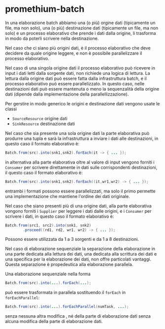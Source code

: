 # promethium-batch

In una elaborazione batch abbiamo una (o più) orgine dati (tipicamente un file, ma non solo), una (o più) destinazione
dati (tipicamente un file, ma non solo) e un processo elaborativo che prende i dati dalla origine, li trasforma in modo
da poterli scrivere nella destinazione.

Nel caso che ci siano più origini dati, è il processo elaborativo che deve decidere da quale origine leggere, e non è
possibile parallelizzare il processo elaborativo.

Nel caso di una singola origine dati il processo elaborativo può ricevere in input i dati letti dalla sorgente dati, non
richiede una logica di lettura. La lettura dalla origine dati può essere fatta dalla infrastruttura batch, e il processo
elaborativo può essere parallelizzato. In questo caso, nelle destinazioni dati può essere mantenuta o meno la
sequenzalità della origine dati (dipende dalla implementazione della parallellizzazione).

Per gerstire in modo generico le origini e destinazione dati vengono usate le classi

* `SourceResource` origine dati
* `SinkResource` destinazione dati

Nel caso che sia presente una sola origine dati la parte elaborativa può produrre una tupla e sarà la infrastruttura a
inviare i dati alle destinazioni, in questo caso il formato elaborativo è:

~~~java
Batch.from(src).into(snk1,snk2).forEach(it -> { ... });
~~~

in alternativa alla parte elaborativa oltre al valore di input vengono forniti i `Consumer` per scrivere direttamente in
dati sulle corrispondenti destinazioni, il questo caso il formato elaborativo è:

~~~java
Batch.from(src).into(snk1,snk2).forEach((it,wr1,wr2) -> { ... });
~~~

entrambi i formati possono essere parallelizzati, ma solo il primo permette una implementazione che mantiene l'ordine
dei dati originale.

Nel caso che siano presenti più di una origine dati, alla parte elaborativa vongono forniti i `Supplier` per leggere i
dati dalle origini, e i `Consumer` per scrivere i dati, in questo caso il formato elaborativo è:

~~~java
Batch.from(src1, src2).into(snk1, snk2)
        .proceed((rd1, rd2, wr1, wr2) -> { ... });
~~~

Possono essere utilizzata da 1 a 3 sorgenti e da 1 a 8 destinazioni.

Nel caso di elaborazione sequenziale la separazione della elaborazione in una parte dedicata alla lettura dei dati, una
dedicata alla scrittura dei dati e una specifica per la elaborazione dei dati, non offre particolati vantaggi. Questa
separazione è propedeutica alla elaborazione parallela.

Una elaborazione sequenziale nella forma

~~~java
Batch.from(src).into(...).forEach(...);
~~~

può essere trasformata in parallela sostituendo il `forEach` in `forEachParallel`:

~~~java
Batch.from(src).into(...).forEachParallel(numTask, ...);
~~~

senza nessuna altra modifica
, né della parte di elaborazione dati
senza alcuna modifica della parte di elaborazione dati.